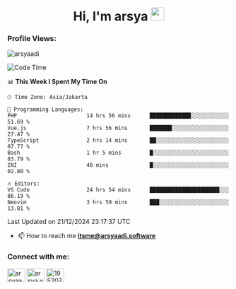 <h1 align="center">Hi, I'm arsya 
  <img src="https://media.giphy.com/media/hvRJCLFzcasrR4ia7z/giphy.gif" width="30px"/>
</h1>

<p align="left"> <h3>Profile Views:</h3> <img src="https://komarev.com/ghpvc/?username=arsyaadi&label=Profile%20views&color=0e75b6&style=flat" alt="arsyaadi" /> </p>

<!--START_SECTION:waka-->
![Code Time](http://img.shields.io/badge/Code%20Time-3%2C522%20hrs%2036%20mins-blue)

📊 **This Week I Spent My Time On** 

```text
🕑︎ Time Zone: Asia/Jakarta

💬 Programming Languages: 
PHP                      14 hrs 56 mins      █████████████░░░░░░░░░░░░   51.69 % 
Vue.js                   7 hrs 56 mins       ███████░░░░░░░░░░░░░░░░░░   27.47 % 
TypeScript               2 hrs 14 mins       ██░░░░░░░░░░░░░░░░░░░░░░░   07.77 % 
Bash                     1 hr 5 mins         █░░░░░░░░░░░░░░░░░░░░░░░░   03.79 % 
INI                      48 mins             █░░░░░░░░░░░░░░░░░░░░░░░░   02.80 % 

🔥 Editors: 
VS Code                  24 hrs 54 mins      ██████████████████████░░░   86.19 % 
Neovim                   3 hrs 59 mins       ███░░░░░░░░░░░░░░░░░░░░░░   13.81 % 
```


 Last Updated on 21/12/2024 23:17:37 UTC
<!--END_SECTION:waka-->

- 📫 How to reach me **itsme@arsyaadi.software**


<h3 align="left">Connect with me:</h3>
<p align="left">
<a href="https://linkedin.com/in/arsyaadi" target="blank"><img align="center" src="https://raw.githubusercontent.com/rahuldkjain/github-profile-readme-generator/master/src/images/icons/Social/linked-in-alt.svg" alt="arsyaadi" height="30" width="40" /></a>
<a href="https://fb.com/arsya.xkz" target="blank"><img align="center" src="https://raw.githubusercontent.com/rahuldkjain/github-profile-readme-generator/master/src/images/icons/Social/facebook.svg" alt="arsya.xkz" height="30" width="40" /></a>
<a href="https://stackoverflow.com/users/19520749" target="blank"><img align="center" src="https://raw.githubusercontent.com/rahuldkjain/github-profile-readme-generator/master/src/images/icons/Social/stack-overflow.svg" alt="19520749" height="30" width="40" /></a>
</p>
